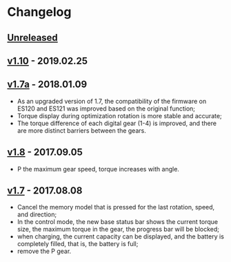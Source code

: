 # Changelog

## [Unreleased]

## [v1.10] - 2019.02.25

## [v1.7a] - 2018.01.09

- As an upgraded version of 1.7, the compatibility of the firmware on ES120 and ES121 was improved based on the original function;
- Torque display during optimization rotation is more stable and accurate;
- The torque difference of each digital gear (1-4) is improved, and there are more distinct barriers between the gears.

## [v1.8] - 2017.09.05

- P the maximum gear speed, torque increases with angle.

## [v1.7] - 2017.08.08

- Cancel the memory model that is pressed for the last rotation, speed, and direction;
- In the control mode, the new base status bar shows the current torque size, the maximum torque in the gear, the progress bar will be blocked;
- when charging, the current capacity can be displayed, and the battery is completely filled, that is, the battery is full;
- remove the P gear.

[unreleased]: https://github.com/cilynx/es120/compare/v1.10...HEAD
[v1.10]: https://github.com/cilynx/es120/compare/v1.7a...v1.10
[v1.7a]: https://github.com/cilynx/es120/compare/v1.8...v1.7a
[v1.8]: https://github.com/cilynx/es120/compare/v1.7...v1.8
[v1.7]: https://github.com/cilynx/es120/releases/tag/v1.7
